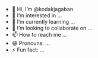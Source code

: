 - 👋 Hi, I’m @kodakjagaban
- 👀 I’m interested in ...
- 🌱 I’m currently learning ...
- 💞️ I’m looking to collaborate on ...
- 📫 How to reach me ...
- 😄 Pronouns: ...
- ⚡ Fun fact: ...

<!---
kodakjagaban/kodakjagaban is a ✨ special ✨ repository because its `README.md` (this file) appears on your GitHub profile.
You can click the Preview link to take a look at your changes.
--->
